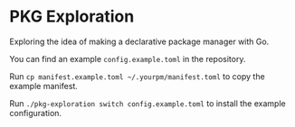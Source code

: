 # PKG Exploration

Exploring the idea of making a declarative package manager with Go.

You can find an example `config.example.toml` in the repository.

Run `cp manifest.example.toml ~/.yourpm/manifest.toml` to copy the example manifest.

Run `./pkg-exploration switch config.example.toml` to install the
example configuration.